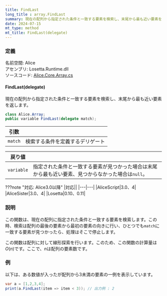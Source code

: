 ```yaml
---
title: FindLast
long_title : array.FindLast
summary: 現在の配列から指定された条件と一致する要素を検索し、末尾から最も近い要素を返します。
date: 2024-07-15
mt_type: method
mt_title: FindLast(delegate)
---
```


### 定義
名前空間: Alice<br/>
アセンブリ: Losetta.Runtime.dll<br/>
ソースコード: [Alice.Core.Array.cs](https://github.com/WSOFT-Project/Losetta/blob/master/Losetta.Runtime/Core/Extension/Alice.Core.Array.cs)

#### FindLast(delegate)

現在の配列から指定された条件と一致する要素を検索し、末尾から最も近い要素を返します。

```cs title="AliceScript"
class Alice.Array;
public variable FindLast(delegate match);
```

|引数| |
|-|-|
|`match`|検索する条件を定義するデリゲート|

|戻り値| |
|-|-|
|`variable`|指定された条件と一致する要素が見つかった場合は末尾から最も近い要素、見つからなかった場合は`null`。|

???note "対応: Alice3.0以降"
    |対応||
    |---|---|
    |AliceScript|3.0、4|
    |AliceSister|3.0、4|
    |Losetta|0.10、0.11|

### 説明
この関数は、現在の配列に指定された条件と一致する要素を検索します。この時、検索は配列の最後の要素から最初の要素の向きに行い、ひとつでも`match`に一致する要素が見つかったら、処理はそこで停止します。

この関数は配列に対して線形探索を行います。このため、この関数の計算量は$O(n)$です。ここで、$n$は配列の要素数です。

### 例
以下は、ある数値が入ったが配列から3未満の要素の一例を表示しています。

```cs title="AliceScript"
var a = [1,2,3,4];
print(a.FindLast(item => item < 3)); // 出力例 : 2
```
